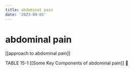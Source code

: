 ```yaml
---
title: abdominal pain
date: '2023-09-01'
---
```


# abdominal pain

[[approach to abdominal pain]]

TABLE 15-1
[[Some Key Components of abdominal pain]] 󰒗
